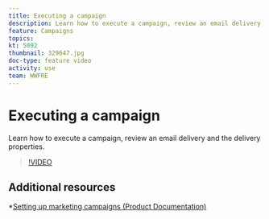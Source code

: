 ```yaml
---
title: Executing a campaign
description: Learn how to execute a campaign, review an email delivery and the delivery properties.
feature: Campaigns
topics: 
kt: 5092
thumbnail: 329647.jpg
doc-type: feature video
activity: use
team: WWFRE
---
```

# Executing a campaign

Learn how to execute a campaign, review an email delivery and the delivery properties.

>[!VIDEO](https://video.tv.adobe.com/v/329647?quality=12)

## Additional resources

*[Setting up marketing campaigns (Product Documentation)](https://experienceleague.adobe.com/docs/campaign-classic/using/orchestrating-campaigns/orchestrate-campaigns/setting-up-marketing-campaigns.html?lang=en#orchestrating-campaigns)

